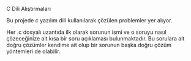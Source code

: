 C Dili Alıştırmaları

Bu projede c yazılım dili kullanılarak çözülen problemler yer alıyor. 

Her .c dosyalı uzantıda ilk olarak sorunun ismi ve o soruyu nasıl çözeceğinize ait kısa bir soru açıklaması bulunmaktadır. 
Bu sorulara ait doğru çözümler kendime ait olup bir sorunun başka doğru çözüm yöntemleri de olabilir. 
